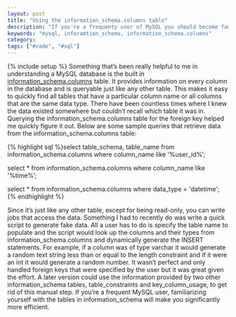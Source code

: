 ```yaml
---
layout: post
title: "Using the information_schema.columns table"
description: "If you're a frequenty user of MySQL you should become familiar with the information_schema.columns table. It's very handy for getting information about all the columns and tables in the MySQL database."
keywords: "mysql, inforamtion_schema, information_schema.columns"
category:
tags: ["#code", "#sql"]
---
```

{% include setup %}
Something that’s been really helpful to me in understanding a MySQL database is the built in <a href="http://dev.mysql.com/doc/refman/5.0/en/columns-table.html" target="_blank">information_schema.columns</a> table. It provides information on every column in the database and is queryable just like any other table. This makes it easy to quickly find all tables that have a particular column name or all columns that are the same data type. There have been countless times where I knew the data existed somewhere but couldn’t recall which table it was in. Querying the information_schema.columns table for the foreign key helped me quickly figure it out. Below are some sample queries that retrieve data from the information_schema.columns table:

{% highlight sql %}select table_schema, table_name from information_schema.columns where column_name like '%user_id%’;

select * from information_schema.columns where column_name like '%time%’;

select * from information_schema.columns where data_type = 'datetime';
{% endhighlight %}

Since it’s just like any other table, except for being read-only, you can write jobs that access the data. Something I had to recently do was write a quick script to generate fake data. All a user has to do is specify the table name to populate and the script would look up the columns and their types from information_schema.columns and dynamically generate the INSERT statements. For example, if a column was of type varchar it would generate a random text string less than or equal to the length constraint and if it were an int it would generate a random number. It wasn’t perfect and only handled foreign keys that were specified by the user but it was great given the effort. A later version could use the information provided by two other information_schema tables, table_constraints and key_column_usage, to get rid of this manual step. If you’re a frequent MySQL user, familiarizing yourself with the tables in information_schema will make you significantly more efficient.
